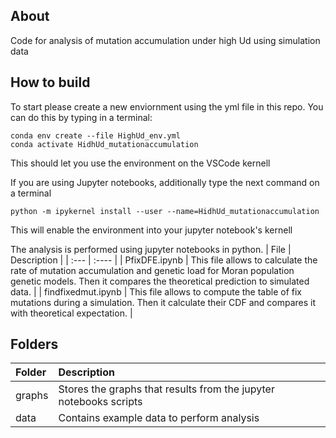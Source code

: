 ## About
Code for analysis of mutation accumulation under high Ud using simulation data

## How to build
To start please create a new enviornment using the yml file in this repo.
You can do this by typing in a terminal:

```
conda env create --file HighUd_env.yml
conda activate HidhUd_mutationaccumulation
```

This should let you use the environment on the VSCode kernell

If you are using Jupyter notebooks, additionally type the next command on a terminal

```
python -m ipykernel install --user --name=HidhUd_mutationaccumulation
```

This will enable the environment into your jupyter notebook's kernell 

The analysis is performed using jupyter notebooks in python.
| File      | Description | 
| :--- | :---- | 
| PfixDFE.ipynb | This file allows to calculate the rate of mutation accumulation and genetic load for Moran population genetic models. Then it compares the theoretical prediction to simulated data. |
| findfixedmut.ipynb | This file allows to compute the table of fix mutations during a simulation. Then it calculate their CDF and compares it with theoretical expectation. |

## Folders

| Folder      | Description | 
| :--- | :---- | 
| graphs | Stores the graphs that results from the jupyter notebooks scripts |
| data | Contains example data to perform analysis |
